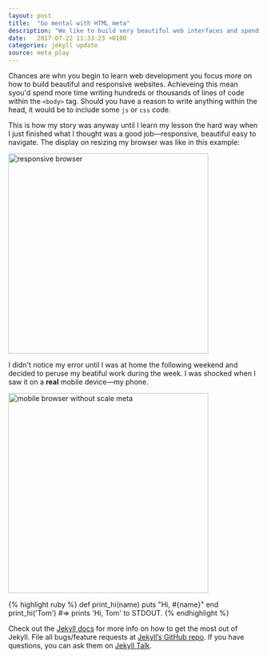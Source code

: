```yaml
---
layout: post
title:  "Go mental with HTML meta"
description: "We like to build very beautiful web interfaces and spend all out ime making everything inside the <body> beautiful. Why do we neglect the <head>"
date:   2017-07-22 11:33:23 +0100
categories: jekyll update
source: meta_play
---
```


Chances are whn you begin to learn web development you focus more on how to build beautiful and responsive websites. Achieveing this mean syou'd spend more time 
writing hundreds or thousands of lines of code within the `<body>` tag. Should you have a reason to write anything within the head, it would be to include some `js` or 
`css` code.

This is how my story was anyway until I learn my lesson the hard way when I 
just finished what I thought was a good job—responsive, beautiful easy to 
navigate. The display on resizing my browser was like in this example:

<div class="desc-img">
  <img src="{{site.url}}/assets/images/responsive_browser.png" width="400" alt="responsive browser"/>
</div>

I didn't notice my error until I was at home the following weekend and decided to peruse my beatiful work during the week. I was shocked when I saw it on a 
**real** mobile device—my phone.

<div class="desc-img">
  <img src="{{site.url}}/assets/images/no_scale_meta.png" width="400" alt="mobile browser without scale meta"/>
</div>

{% highlight ruby %}
def print_hi(name)
  puts "Hi, #{name}"
end
print_hi('Tom')
#=> prints 'Hi, Tom' to STDOUT.
{% endhighlight %}

Check out the [Jekyll docs][jekyll-docs] for more info on how to get the most out of Jekyll. File all bugs/feature requests at [Jekyll’s GitHub repo][jekyll-gh]. If you have questions, you can ask them on [Jekyll Talk][jekyll-talk].

[jekyll-docs]: https://jekyllrb.com/docs/home
[jekyll-gh]:   https://github.com/jekyll/jekyll
[jekyll-talk]: https://talk.jekyllrb.com/
